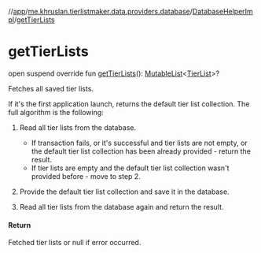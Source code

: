 //[app](../../../index.md)/[me.khruslan.tierlistmaker.data.providers.database](../index.md)/[DatabaseHelperImpl](index.md)/[getTierLists](get-tier-lists.md)

# getTierLists

open suspend override fun [getTierLists](get-tier-lists.md)(): [MutableList](https://kotlinlang.org/api/latest/jvm/stdlib/kotlin.collections/-mutable-list/index.html)&lt;[TierList](../../me.khruslan.tierlistmaker.data.models.tierlist/-tier-list/index.md)&gt;?

Fetches all saved tier lists.

If it's the first application launch, returns the default tier list collection. The full algorithm is the following:

1. Read all tier lists from the database.

   - If transaction fails, or it's successful and tier lists are not empty, or the default     tier list collection has been already provided - return the result.
   - If tier lists are empty and the default tier list collection wasn't provided before -     move to step 2.
3. Provide the default tier list collection and save it in the database.
4. Read all tier lists from the database again and return the result.

#### Return

Fetched tier lists or null if error occurred.
